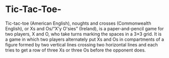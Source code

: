 # Tic-Tac-Toe-
Tic-tac-toe (American English), noughts and crosses (Commonwealth English), or Xs and Os/“X'y O'sies” (Ireland), is a paper-and-pencil game for two players, X and O, who take turns marking the spaces in a 3×3 grid. It is a game in which two players alternately put Xs and Os in compartments of a figure formed by two vertical lines crossing two horizontal lines and each tries to get a row of three Xs or three Os before the opponent does.
